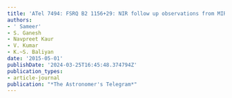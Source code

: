 ```yaml
---
title: 'ATel 7494: FSRQ B2 1156+29: NIR follow up observations from MIRO'
authors:
- ' Sameer'
- S. Ganesh
- Navpreet Kaur
- V. Kumar
- K.~S. Baliyan
date: '2015-05-01'
publishDate: '2024-03-25T16:45:48.374794Z'
publication_types:
- article-journal
publication: "*The Astronomer's Telegram*"
---
```

